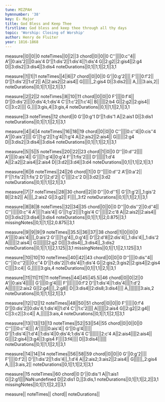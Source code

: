 ```yaml
---
tune: MIZPAH
hymnnumber: '38'
key: E♭ Major
title: God Bless and Keep Thee
firstline: God bless and keep thee through all thy days
topic: 'Worship: Closing of Worship'
author: Henry de Fluiter
year: 1816-1868
---
```

measure||0||0||0
noteTimes||0||2||3
chord||0||0||0
C''||||0:c''4||
A'||0:ais'2||||0:ais'4
D'||1:dis'2||1:dis'4||1:dis'4
G||2:g2||2:gis4||2:g4
D||3:dis2||3:dis4||3:dis4
noteDurations||0,1||1,1||2,1||3,1

measure||1||1||1
noteTimes||4||6||7
chord||0||0||0
G'||0:g'2||||
F'||||0:f'2||
D'||1:dis'2||1:d'2||
A||2:ais2||2:ais4||
G||||||_2:gis4
D||3:dis2||||
A,||||3:ais,2||
noteDurations||0,1||1,1||2,1||3,1

measure||2||2||2
noteTimes||8||10||11
chord||0||0||0
F'||||0:f'4||
D'||0:dis'2||||0:dis'4;1:dis'4
C'||1:c'2||1:c'4||
B||||||2:b4
G||2:g2||2:gis4||
C||3:c2||||
G,||||3:gis,4||3:gis,4
noteDurations||0,1||1,1||2,1||3,1

measure||3
noteTimes||12
chord||0
G'||0:g'1
D'||1:dis'1
A||2:ais1
D||3:dis1
noteDurations||0,1||1,1||2,1||3,1

measure||4||4||4
noteTimes||16||18||19
chord||0||0||0
C''||||0:c''4||0:cis''4
A'||0:ais'2||||
G'||1:g'2||1:g'4||1:g'4
A||2:ais2||2:ais4||
G||||||2:g4
D||3:dis2||3:dis4||3:dis4
noteDurations||0,1||1,1||2,1||3,1

measure||5||5||5
noteTimes||20||22||23
chord||1||0||0
D''||0:d''2||||
A'||||0:ais'4||
G'||||1:g'4||0:g'4
F'||1:fis'2||||
D'||||||1:d'4
A||2:a2||2:ais4||2:ais4
D||3:d2||3:d4||3:d4
noteDurations||0,1||1,1||2,1||3,1

measure||6||6
noteTimes||24||26
chord||1||0
D''||||0:d''2
A'||0:a'2||
F'||1:fis'2||1:fis'2
D'||2:d'2||
C'||||2:c'2
D||3:d2||3:d2
noteDurations||0,1||1,1||2,1||3,1

measure||7||7
noteTimes||28||30
chord||2||0
D''||0:d''1||
G'||1:g'2||_1:gis'2
B||2:b2||
A||||_2:ais2
G||3:g2||
F||||_3:f2
noteDurations||0,1||1,1||2,1||3,1

measure||8||8||8
noteTimes||32||34||35
chord||0||0||0
D''||0:dis''2||0:d''4||
C''||||||0:c''4
A'||||1:ais'4||
G'||1:g'2||||1:gis'4
C'||||||2:c'8
A||2:ais2||2:ais4||
D||3:dis2||3:dis4||3:dis4
noteDurations||0,1||1,1||2,0.875||3,1
missingNotes||0,1||1,1||2,0.875||3,1

measure||9||9||9||9
noteTimes||35.5||36||37||38
chord||1||0||0||0
A'||||0:ais'4||||_0:ais'2
G'||||1:g'4||_0:g'4||
D'||2:d'8||2:dis'4||_1:dis'4||_1:dis'2
A||||||2:ais4||
G||||||||2:g2
D||||3:dis4||_3:dis4||_3:dis2
noteDurations||0,1||1,1||2,1.125||3,1
missingNotes||0,1||1,1||2,1.125||3,1

measure||10||10||10
noteTimes||40||42||43
chord||0||0||0
D''||||0:dis''4||
C''||0:c''2||||0:c''4
D'||1:dis'2||1:dis'4||1:dis'4
G||2:gis2;3:gis2||2:gis4||2:gis4
C||||3:c4||
G,||||||3:gis,4
noteDurations||0,1||1,1||2,1||3,1

measure||11||11||11||11
noteTimes||44||45||45.5||46
chord||0||0||2||0
A'||0:ais'4||||||
G'||||0:g'4||||
F'||||||||0:f'2
D'||1:dis'4||1:dis'4||||1:d'2
A||||||||2:ais2
G||2:g4||||_2:g8||
D||3:dis4||2:dis8;3:dis4||||
A,||||||||3:ais,2
noteDurations||0,1||1,1||2,1||3,1

measure||12||12||12
noteTimes||48||50||51
chord||0||0||0
F'||||||0:f'4
D'||0:dis'2||0:dis'4;1:dis'4||1:d'4
C'||1:c'2||||
A||||||2:ais4
G||2:g2||2:g4||
C||3:c2||3:c4||
A,||||||3:ais,4
noteDurations||0,1||1,1||2,1||3,1

measure||13||13||13||13
noteTimes||52||53||54||55
chord||0||0||0||0
C''||||0:c''4||||
A'||||||0:ais'4||
G'||0:g'4||||||
D'||1:dis'4||1:d'4||1:dis'4||0:dis'4;1:dis'4
C'||||||||2:c'4
A||2:ais4||||2:ais4||
G||||2:gis4||3:g4||3:gis4
F||||3:f4||||
D||3:dis4||||||
noteDurations||0,1||1,1||2,1||3,1

measure||14||14||14
noteTimes||56||58||59
chord||0||0||0
G'||0:g'2||||
F'||||0:f'2||
D'||1:dis'2||1:dis'4||_1:d'4
A||2:ais2;3:ais2||2:ais4||
G||||||_2:gis4
A,||||3:ais,2||
noteDurations||0,1||1,1||2,1||3,1

measure||15
noteTimes||60
chord||0
D'||0:dis'1
A||1:ais1
G||2:g1||||NaN:undefined
D||2:dis1
D,||3:dis,1
noteDurations||0,1||1,1||2,2||3,1
missingNotes||0,1||1,1||2,2||3,1

measure||
noteTimes||
chord||
noteDurations||

